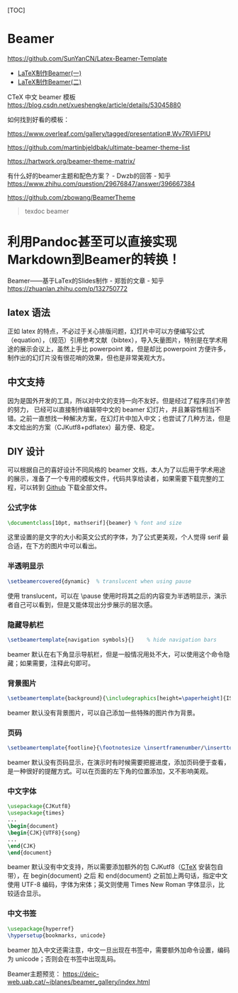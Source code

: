 [TOC]

# Beamer

https://github.com/SunYanCN/Latex-Beamer-Template

-   [LaTeX制作Beamer(一)](https://zhuanlan.zhihu.com/p/36868831)
-   [LaTeX制作Beamer(二)](https://zhuanlan.zhihu.com/p/39177705)

CTeX 中文 beamer 模板 https://blog.csdn.net/xueshengke/article/details/53045880


如何找到好看的模板：

https://www.overleaf.com/gallery/tagged/presentation#.Wv7RVIiFPIU

https://github.com/martinbjeldbak/ultimate-beamer-theme-list

https://hartwork.org/beamer-theme-matrix/

有什么好的beamer主题和配色方案？ - Dwzb的回答 - 知乎 https://www.zhihu.com/question/29676847/answer/396667384

https://github.com/zbowang/BeamerTheme


> texdoc beamer



# 利用Pandoc甚至可以直接实现Markdown到Beamer的转换！


Beamer——基于LaTex的Slides制作 - 郑哲的文章 - 知乎 https://zhuanlan.zhihu.com/p/132750772




























## latex 语法

正如 latex 的特点，不必过于关心排版问题，幻灯片中可以方便编写公式（equation），（规范）引用参考文献（bibtex），导入矢量图片，特别是在学术用途的展示会议上，虽然上手比 powerpoint 难，但是却比 powerpoint 方便许多，制作出的幻灯片没有很花哨的效果，但也是非常美观大方。

## 中文支持

因为是国外开发的工具，所以对中文的支持一向不友好。但是经过了程序员们辛苦的努力， 已经可以直接制作编辑带中文的 beamer 幻灯片，并且兼容性相当不错。之前一直想找一种解决方案，在幻灯片中加入中文；也尝试了几种方法，但是本文给出的方案（CJKutf8+pdflatex）最方便、稳定。

## DIY 设计

可以根据自己的喜好设计不同风格的 beamer 文档，本人为了以后用于学术用途的展示，准备了一个专用的模板文件，代码共享给读者，如果需要下载完整的工程，可以转到 [Github](https://github.com/xueshengke/ISEE-template "Github") 下载全部文件。

### 公式字体

```latex
\documentclass[10pt, mathserif]{beamer} % font and size
```

这里设置的是文字的大小和英文公式的字体，为了公式更美观，个人觉得 serif 最合适，在下方的图片中可以看出。

### 半透明显示

```latex
\setbeamercovered{dynamic}  % translucent when using pause
```

使用 translucent，可以在 \\pause 使用时将其之后的内容变为半透明显示，演示者自己可以看到，但是又能体现出分步展示的层次感。

### 隐藏导航栏

```latex
\setbeamertemplate{navigation symbols}{}    % hide navigation bars
```

beamer 默认在右下角显示导航栏，但是一般情况用处不大，可以使用这个命令隐藏；如果需要，注释此句即可。

### 背景图片

```latex
\setbeamertemplate{background}{\includegraphics[height=\paperheight]{ISEE.pdf}} 
```

beamer 默认没有背景图片，可以自己添加一些特殊的图片作为背景。

### 页码

```latex
\setbeamertemplate{footline}{\footnotesize \insertframenumber/\inserttotalframenumber \hfill}   
```

beamer 默认没有页码显示，在演示时有时候需要把握进度，添加页码便于查看，是一种很好的提醒方式。可以在页面的左下角的位置添加，又不影响美观。

### 中文字体

```latex
\usepackage{CJKutf8}
\usepackage{times}  
...
\begin{document}
\begin{CJK}{UTF8}{song}	
...
\end{CJK}
\end{document}
```

beamer 默认没有中文支持，所以需要添加额外的包 CJKutf8（[CTeX](http://www.ctex.org/HomePage "CTeX") 安装包自带），在 begin{document} 之后 和 end{document} 之前加上两句话，指定中文使用 UTF-8 编码，字体为宋体；英文则使用 Times New Roman 字体显示，比较适合显示。

### 中文书签

```latex
\usepackage{hyperref}
\hypersetup{bookmarks, unicode}
```

beamer 加入中文还需注意，中文一旦出现在书签中，需要额外加命令设置，编码为 unicode；否则会在书签中出现乱码。













Beamer主题预览：
https://deic-web.uab.cat/~iblanes/beamer_gallery/index.html


























































































































